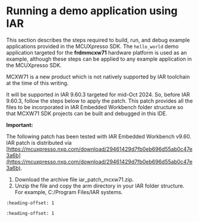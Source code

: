 # Running a demo application using IAR

This section describes the steps required to build, run, and debug example applications provided in the MCUXpresso SDK. The `hello_world` demo application targeted for the **frdmmcxw71** hardware platform is used as an example, although these steps can be applied to any example application in the MCUXpresso SDK.

MCXW71 is a new product which is not natively supported by IAR toolchain at the time of this writing.

It will be supported in IAR 9.60.3 targeted for mid-Oct 2024. So, before IAR 9.60.3, follow the steps below to apply the patch. This patch provides all the files to be incorporated in IAR Embedded Workbench folder structure so that MCXW71 SDK projects can be built and debugged in this IDE.

**Important:**

The following patch has been tested with IAR Embedded Workbench v9.60. IAR patch is distributed via [https://mcuxpresso.nxp.com/download/29461429d7fb0eb696d55ab0c47e3a6b](https://mcuxpresso.nxp.com/download/29461429d7fb0eb696d55ab0c47e3a6b).

1.  Download the archive file iar\_patch\_mcxw71.zip.
2.  Unzip the file and copy the arm directory in your IAR folder structure. For example, C:/Program Files/IAR systems.


```{include} ../topics/build_an_example_application.md
:heading-offset: 1
```

```{include} ../topics/run_an_example_application_001.md
:heading-offset: 1
```

